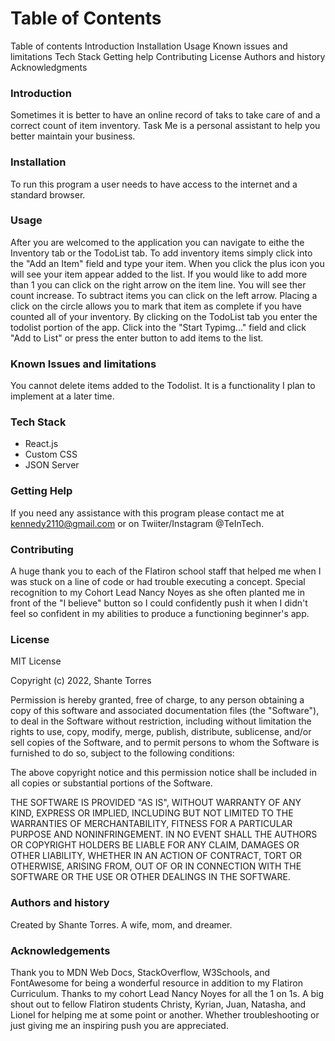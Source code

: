 # Table of Contents
Table of contents
Introduction
Installation
Usage
Known issues and limitations
Tech Stack
Getting help
Contributing
License
Authors and history
Acknowledgments

### Introduction
Sometimes it is better to have an online record of taks to take care of and a correct count of item inventory. Task Me is a personal assistant to help you better maintain your business. 


### Installation

To run this program a user needs to have access to the internet and a standard browser.

### Usage

After you are welcomed to the application you can navigate to eithe the Inventory tab or the TodoList tab. To add inventory items simply click into the "Add an Item" field and type your item. When you click the plus icon you will see your item appear added to the list. If you would like to add more than 1 you can click on the right arrow on the item line. You will see ther count increase. To subtract items you can click on the left arrow. Placing a click on the circle allows you to mark that item as complete if you have counted all of your inventory. By clicking on the TodoList tab you enter the todolist portion of the app. Click into the "Start Typimg..." field and click "Add to List" or press the enter button to add items to the list. 

### Known Issues and limitations

You cannot delete items added to the Todolist. It is a functionality I plan to implement at a later time. 

### Tech Stack
* React.js
* Custom CSS
* JSON Server

### Getting Help

If you need any assistance with this program please contact me at kennedy2110@gmail.com or on Twiiter/Instagram @TeInTech.

### Contributing

A huge thank you to each of the Flatiron school staff that helped me when I was stuck on a line of code or had trouble executing a concept. Special recognition to my Cohort Lead Nancy Noyes as she often planted me in front of the "I believe" button so I could confidently push it when I didn't feel so confident in my abilities to produce a functioning beginner's app. 


### License

MIT License

Copyright (c) 2022, Shante Torres

Permission is hereby granted, free of charge, to any person obtaining a copy
of this software and associated documentation files (the "Software"), to deal
in the Software without restriction, including without limitation the rights
to use, copy, modify, merge, publish, distribute, sublicense, and/or sell
copies of the Software, and to permit persons to whom the Software is
furnished to do so, subject to the following conditions:

The above copyright notice and this permission notice shall be included in all
copies or substantial portions of the Software.

THE SOFTWARE IS PROVIDED "AS IS", WITHOUT WARRANTY OF ANY KIND, EXPRESS OR
IMPLIED, INCLUDING BUT NOT LIMITED TO THE WARRANTIES OF MERCHANTABILITY,
FITNESS FOR A PARTICULAR PURPOSE AND NONINFRINGEMENT. IN NO EVENT SHALL THE
AUTHORS OR COPYRIGHT HOLDERS BE LIABLE FOR ANY CLAIM, DAMAGES OR OTHER
LIABILITY, WHETHER IN AN ACTION OF CONTRACT, TORT OR OTHERWISE, ARISING FROM,
OUT OF OR IN CONNECTION WITH THE SOFTWARE OR THE USE OR OTHER DEALINGS IN THE
SOFTWARE.

### Authors and history

Created by Shante Torres. A wife, mom, and dreamer. 

### Acknowledgements

Thank you to MDN Web Docs, StackOverflow, W3Schools, and FontAwesome for being a wonderful resource in addition to my Flatiron Curriculum. Thanks to my cohort Lead Nancy Noyes for all the 1 on 1s. A big shout out to fellow Flatiron students Christy, Kyrian, Juan, Natasha, and Lionel for helping me at some point or another. Whether troubleshooting or just giving me an inspiring push you are appreciated. 